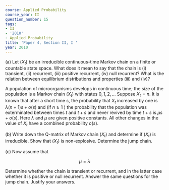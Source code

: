 ```yaml
---
course: Applied Probability
course_year: II
question_number: 15
tags:
- II
- '2010'
- Applied Probability
title: 'Paper 4, Section II, I '
year: 2010
---
```




(a) Let $\left(X_{t}\right)$ be an irreducible continuous-time Markov chain on a finite or countable state space. What does it mean to say that the chain is (i) transient, (ii) recurrent, (iii) positive recurrent, (iv) null recurrent? What is the relation between equilibrium distributions and properties (iii) and (iv)?

A population of microorganisms develops in continuous time; the size of the population is a Markov chain $\left(X_{t}\right)$ with states $0,1,2, \ldots$ Suppose $X_{t}=n$. It is known that after a short time $s$, the probability that $X_{t}$ increased by one is $\lambda(n+1) s+o(s)$ and (if $n \geqslant 1$ ) the probability that the population was exterminated between times $t$ and $t+s$ and never revived by time $t+s$ is $\mu s+o(s)$. Here $\lambda$ and $\mu$ are given positive constants. All other changes in the value of $X_{t}$ have a combined probability $o(s)$.

(b) Write down the Q-matrix of Markov chain $\left(X_{t}\right)$ and determine if $\left(X_{t}\right)$ is irreducible. Show that $\left(X_{t}\right)$ is non-explosive. Determine the jump chain.

(c) Now assume that

$$\mu=\lambda$$

Determine whether the chain is transient or recurrent, and in the latter case whether it is positive or null recurrent. Answer the same questions for the jump chain. Justify your answers.